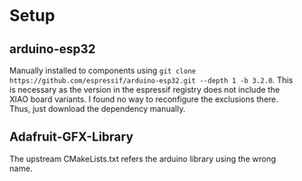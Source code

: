 # Setup

## arduino-esp32

Manually installed to components using `git clone https://github.com/espressif/arduino-esp32.git --depth 1 -b 3.2.0`.
This is necessary as the version in the espressif registry does not include the XIAO board variants.
I found no way to reconfigure the exclusions there. Thus, just download the dependency manually.

## Adafruit-GFX-Library

The upstream CMakeLists.txt refers the arduino library using the wrong name.
